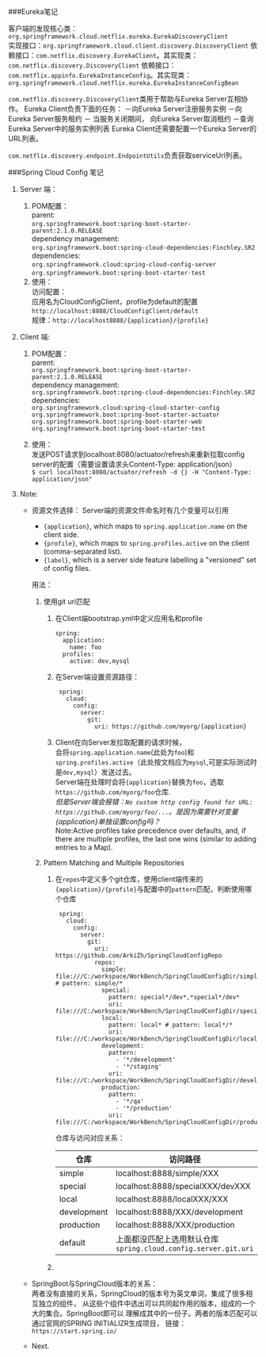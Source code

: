 ###Eureka笔记

客户端的发现核心类：
`org.springframework.cloud.netflix.eureka.EurekaDiscoveryClient`  
实现接口：`org.springframework.cloud.client.discovery.DiscoveryClient`
依赖接口：`com.netflix.discovery.EurekaClient`。其实现类：`com.netflix.discovery.DiscoveryClient`
依赖接口：`com.netflix.appinfo.EurekaInstanceConfig`。其实现类：`org.springframework.cloud.netflix.eureka.EurekaInstanceConfigBean`

`com.netflix.discovery.DiscoveryClient`类用于帮助与Eureka Server互相协作。
Eureka Client负责下面的任务：
－向Eureka Server注册服务实例
－向Eureka Server服务租约
－ 当服务关闭期间， 向Eureka Server取消租约
－查询Eureka Server中的服务实例列表
Eureka Client还需要配置一个Eureka Server的URL列表。

`com.netflix.discovery.endpoint.EndpointUtils`负责获取serviceUrl列表。

###Spring Cloud Config 笔记

1. Server 端：  
   1. POM配置：  
   parent:  
   `org.springframework.boot:spring-boot-starter-parent:2.1.0.RELEASE`  
   dependency management:  
   `org.springframework.boot:spring-cloud-dependencies:Finchley.SR2`  
   dependencies:  
   `org.springframework.cloud:spring-cloud-config-server`  
   `org.springframework.boot:spring-boot-starter-test`
   2. 使用：  
   访问配置：  
   应用名为CloudConfigClient，profile为default的配置`http://localhost:8888/CloudConfigClient/default`  
   规律：`http://localhost8888/{application}/{profile}`  
   
2. Client 端:  
   1. POM配置：  
   parent:  
   `org.springframework.boot:spring-boot-starter-parent:2.1.0.RELEASE`  
   dependency management:  
   `org.springframework.boot:spring-cloud-dependencies:Finchley.SR2`  
   dependencies:  
   `org.springframework.cloud:spring-cloud-starter-config`    
   `org.springframework.boot:spring-boot-starter-actuator`  
   `org.springframework.boot:spring-boot-starter-web`  
   `org.springframework.boot:spring-boot-starter-test`
   
   2. 使用：  
   发送POST请求到localhost:8080/actuator/refresh来重新拉取config server的配置（需要设置请求头Content-Type: application/json）  
   `$ curl localhost:8080/actuator/refresh -d {} -H "Content-Type: application/json"`  

3. Note:  
   + 资源文件选择：
   Server端的资源文件命名时有几个变量可以引用                    
     + `{application}`, which maps to `spring.application.name` on the client side.
     + `{profile}`, which maps to `spring.profiles.active` on the client (comma-separated list).
     + `{label}`, which is a server side feature labelling a "versioned" set of config files.

     用法：
     1. 使用git uri匹配
         1. 在Client端bootstrap.yml中定义应用名和profile
         
                spring:
                  application:
                    name: foo
                  profiles:
                    active: dev,mysql
         2. 在Server端设置资源路径：
                 
                 spring:
                   cloud:
                     config:
                       server:
                         git:
                           uri: https://github.com/myorg/{application}
         3. Client在向Server发拉取配置的请求时候，  
         会将`spring.application.name`(此处为`foo`)和`spring.profiles.active`（此处按文档应为`mysql`,可是实际测试时是`dev,mysql`）发送过去。  
         Server端在处理时会将`{application}`替换为`foo`，选取`https://github.com/myorg/foo`仓库.  
         *但是Server端会报错：`No custom http config found for URL: https://github.com/myorg/foo/...`。是因为需要针对变量{application}单独设置config吗？*  
         Note:Active profiles take precedence over defaults, and, if there are multiple profiles, the last one wins (similar to adding entries to a Map).  
     2. Pattern Matching and Multiple Repositories
         1. 在`repos`中定义多个git仓库，使用client端传来的`{application}/{profile}`与配置中的`pattern`匹配，判断使用哪个仓库
         
                 spring:
                   cloud:
                     config:
                       server:
                         git:
                           uri: https://github.com/ArkiZh/SpringCloudConfigRepo
                           repos:
                             simple: file:///C:/workspace/WorkBench/SpringCloudConfigDir/simple # pattern: simple/*
                             special:
                               pattern: special*/dev*,*special*/dev*
                               uri: file:///C:/workspace/WorkBench/SpringCloudConfigDir/special
                             local:
                               pattern: local* # pattern: local*/*
                               uri: file:///C:/workspace/WorkBench/SpringCloudConfigDir/local
                             development:
                               pattern:
                                 - '*/development'
                                 - '*/staging'
                               uri: file:///C:/workspace/WorkBench/SpringCloudConfigDir/development
                             production:
                               pattern:
                                 - '*/qa'
                                 - '*/production'
                               uri: file:///C:/workspace/WorkBench/SpringCloudConfigDir/production
            仓库与访问对应关系：
              
            |仓库|访问路径|
            |---|---|
            |simple|localhost:8888/simple/XXX|
            |special|localhost:8888/specialXXX/devXXX|
            |local|localhost:8888/localXXX/XXX|
            |development|localhost:8888/XXX/development|
            |production|localhost:8888/XXX/production|
            |default|上面都没匹配上选用默认仓库`spring.cloud.config.server.git.uri`|
         2. 
                     
   + SpringBoot与SpringCloud版本的关系：  
   两者没有直接的关系，SpringCloud的版本号为英文单词，集成了很多相互独立的组件，
   从这些个组件中选出可以共同起作用的版本，组成的一个大的集合。SpringBoot即可以
   理解成其中的一份子。两者的版本匹配可以通过官网的SPRING INITIALIZR生成项目，
   链接：`https://start.spring.io/`  
   + Next.
